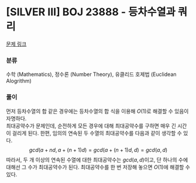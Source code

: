 # [SILVER III] BOJ 23888 - 등차수열과 쿼리

[문제 링크](https://boj.kr/23888)

### 분류

수학 (Mathematics), 정수론 (Number Theory), 유클리드 호제법 (Euclidean Alogrithm)

### 풀이

먼저 등차수열의 합 같은 경우에는 등차수열의 합 식을 이용해 $O(1)$로 해결할 수 있음이 자명하다.  
최대공약수가 문제인데, 순전하게 모든 경우에 대해 최대공약수를 구하면 매우 긴 시간이 걸리게 된다. 한편, 임의의 연속된 두 수열의 최대공약수를 다음과 같이 생각할 수 있다. 
$$gcd(a+nd, a+(n+1)d) = gcd(a+(n+1)d, d) = gcd(a, d)$$
따라서, 두 개 이상의 연속된 수열에 대한 최대공약수는 $gcd(a, d)$이고, 단 하나의 수에 대해선 그 수가 최대공약수가 된다. 최대공약수를 한 번 저장해 놓으면 $O(1)$에 해결할 수 있다.
